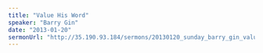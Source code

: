 ```yaml
---
title: "Value His Word"
speaker: "Barry Gin"
date: "2013-01-20"
sermonUrl: "http://35.190.93.184/sermons/20130120_sunday_barry_gin_value_his_word.mp3"
---
```

